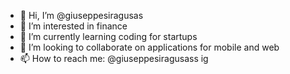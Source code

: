 - 👋 Hi, I’m @giuseppesiragusas
- 👀 I’m interested in finance
- 🌱 I’m currently learning coding for startups
- 💞️ I’m looking to collaborate on applications for mobile and web
- 📫 How to reach me: @giuseppesiragusass ig

<!---
giuseppesiragusas/giuseppesiragusas is a ✨ special ✨ repository because its `README.md` (this file) appears on your GitHub profile.
You can click the Preview link to take a look at your changes.
--->

